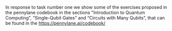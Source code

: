 In response to task number one we show some of the exercises proposed in the pennylane codebook in the sections "Introduction to Quantum Computing”, “Single-Qubit Gates” and “Circuits with Many Qubits”, that can be found in the https://pennylane.ai/codebook/

